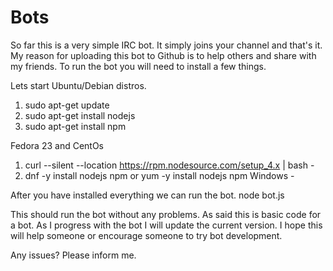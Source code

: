 # Bots
So far this is a very simple IRC bot. It simply joins your channel and that's it. 
My reason for uploading this bot to Github is to help others and share with my friends. 
To run the bot you will need to install a few things.

Lets start
Ubuntu/Debian distros.
1) sudo apt-get update
2) sudo apt-get install nodejs
3) sudo apt-get install npm

Fedora 23 and CentOs
1) curl --silent --location https://rpm.nodesource.com/setup_4.x | bash -
2) dnf -y install nodejs npm or  yum -y install nodejs npm 
 Windows -
 
 
 
 After you have installed everything we can run the bot.
 node bot.js 
 
 This should run the bot without any problems. 
 As said this is basic code for a bot. As I progress with the bot I will update the current version.
 I hope this will help someone or encourage someone to try bot development.
 
 Any issues? Please inform me.
 
 
